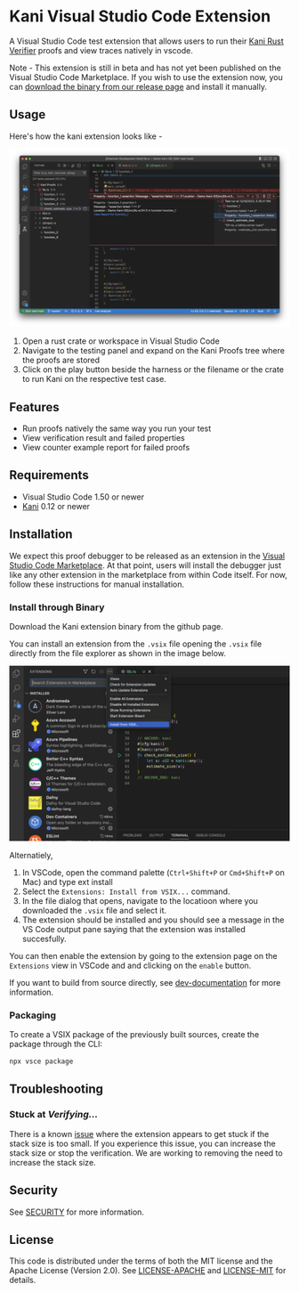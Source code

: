 # Kani Visual Studio Code Extension

A Visual Studio Code test extension that allows users to run their [Kani Rust Verifier](https://github.com/model-checking/kani) proofs and view traces natively in vscode.

Note - This extension is still in beta and has not yet been published on the Visual Studio Code Marketplace.  If you wish to use the extension now, you can [download the binary from our release page](https://github.com/model-checking/kani-vscode-extension/releases/) and install it manually.

## Usage

Here's how the kani extension looks like -

![Kani Usage](resources/screenshots/kani-demo.png)

1.  Open a rust crate or workspace in Visual Studio Code
2.  Navigate to the testing panel and expand on the Kani Proofs tree where the proofs are stored
3.  Click on the play button beside the harness or the filename or the crate to run Kani on the respective test case.

## Features

-   Run proofs natively the same way you run your test
-   View verification result and failed properties
-   View counter example report for failed proofs

## Requirements

-   Visual Studio Code 1.50 or newer
-   [Kani](https://github.com/model-checking/kani) 0.12 or newer

## Installation

We expect this proof debugger to be released as an extension in the
[Visual Studio Code Marketplace](https://marketplace.visualstudio.com/VSCode).
At that point, users will install the debugger just like any other extension
in the marketplace from within Code itself.  For now, follow these
instructions for manual installation.

### Install through Binary

Download the Kani extension binary from the github page.

You can install an extension from the `.vsix` file opening the `.vsix` file directly from the file explorer as shown in the image below.

![Kani install vsix](resources/screenshots/install-kani-extension.png)

Alternatiely,

1.  In VSCode, open the command palette (`Ctrl+Shift+P` or `Cmd+Shift+P` on Mac) and type ext install
2.  Select the `Extensions: Install from VSIX...` command.
3.  In the file dialog that opens, navigate to the locatioon where you downloaded the `.vsix` file and select it.
4.  The extension should be installed and you should see a message in the VS Code output pane saying that the extension was installed succesfully.

You can then enable the extension by going to the extension page on the `Extensions` view in VSCode and and clicking on the `enable` button.

If you want to build from source directly, see [dev-documentation](docs/dev-documentation.md) for more information.


### Packaging

To create a VSIX package of the previously built sources, create the package through the CLI:

```sh
npx vsce package
```

## Troubleshooting

### Stuck at *Verifying...*

There is a known [issue](https://github.com/model-checking/kani-vscode-extension/issues/6) where the extension appears to get stuck if the stack size is too small.
If you experience this issue, you can increase the stack size or stop the verification. We are working to removing the need to increase the stack size.


## Security

See [SECURITY](.github/SECURITY.md) for more information.

## License

This code is distributed under the terms of both the MIT license and the Apache License (Version 2.0).
See [LICENSE-APACHE](LICENSE-APACHE) and [LICENSE-MIT](LICENSE-MIT) for details.
